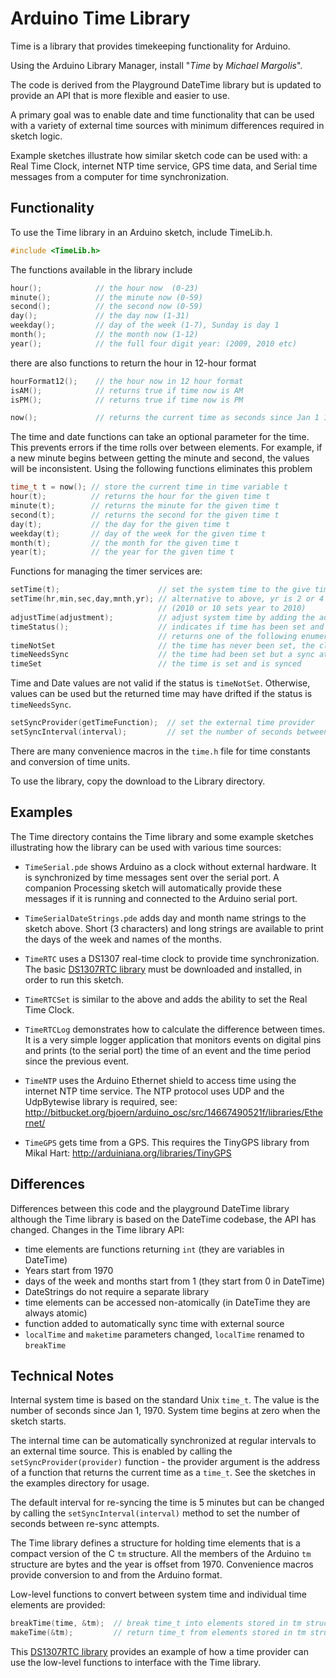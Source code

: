 # Arduino Time Library

Time is a library that provides timekeeping functionality for Arduino.

Using the Arduino Library Manager, install "*Time* by *Michael Margolis*".

The code is derived from the Playground DateTime library but is updated
to provide an API that is more flexible and easier to use.

A primary goal was to enable date and time functionality that can be used with
a variety of external time sources with minimum differences required in sketch logic.

Example sketches illustrate how similar sketch code can be used with: a Real Time Clock,
internet NTP time service, GPS time data, and Serial time messages from a computer
for time synchronization.

## Functionality

To use the Time library in an Arduino sketch, include TimeLib.h.

```c
#include <TimeLib.h>
```

The functions available in the library include

```c
hour();            // the hour now  (0-23)
minute();          // the minute now (0-59)
second();          // the second now (0-59)
day();             // the day now (1-31)
weekday();         // day of the week (1-7), Sunday is day 1
month();           // the month now (1-12)
year();            // the full four digit year: (2009, 2010 etc)
```

there are also functions to return the hour in 12-hour format

```c
hourFormat12();    // the hour now in 12 hour format
isAM();            // returns true if time now is AM
isPM();            // returns true if time now is PM

now();             // returns the current time as seconds since Jan 1 1970
```

The time and date functions can take an optional parameter for the time. This prevents
errors if the time rolls over between elements. For example, if a new minute begins
between getting the minute and second, the values will be inconsistent. Using the
following functions eliminates this problem

```c
time_t t = now(); // store the current time in time variable t
hour(t);          // returns the hour for the given time t
minute(t);        // returns the minute for the given time t
second(t);        // returns the second for the given time t
day(t);           // the day for the given time t
weekday(t);       // day of the week for the given time t
month(t);         // the month for the given time t
year(t);          // the year for the given time t
```

Functions for managing the timer services are:

```c
setTime(t);                      // set the system time to the give time t
setTime(hr,min,sec,day,mnth,yr); // alternative to above, yr is 2 or 4 digit yr
                                 // (2010 or 10 sets year to 2010)
adjustTime(adjustment);          // adjust system time by adding the adjustment value
timeStatus();                    // indicates if time has been set and recently synchronized
                                 // returns one of the following enumerations:
timeNotSet                       // the time has never been set, the clock started on Jan 1, 1970
timeNeedsSync                    // the time had been set but a sync attempt did not succeed
timeSet                          // the time is set and is synced
```

Time and Date values are not valid if the status is `timeNotSet`. Otherwise, values can be used but
the returned time may have drifted if the status is `timeNeedsSync`. 	

```c
setSyncProvider(getTimeFunction);  // set the external time provider
setSyncInterval(interval);         // set the number of seconds between re-sync
```

There are many convenience macros in the `time.h` file for time constants and conversion
of time units.

To use the library, copy the download to the Library directory.

## Examples

The Time directory contains the Time library and some example sketches
illustrating how the library can be used with various time sources:

- `TimeSerial.pde` shows Arduino as a clock without external hardware.
  It is synchronized by time messages sent over the serial port.
  A companion Processing sketch will automatically provide these messages
  if it is running and connected to the Arduino serial port.

- `TimeSerialDateStrings.pde` adds day and month name strings to the sketch above.
  Short (3 characters) and long strings are available to print the days of
  the week and names of the months.

- `TimeRTC` uses a DS1307 real-time clock to provide time synchronization.
  The basic [DS1307RTC library][1] must be downloaded and installed,
  in order to run this sketch.

- `TimeRTCSet` is similar to the above and adds the ability to set the Real Time Clock.

- `TimeRTCLog` demonstrates how to calculate the difference between times.
  It is a very simple logger application that monitors events on digital pins
  and prints (to the serial port) the time of an event and the time period since
  the previous event.

- `TimeNTP` uses the Arduino Ethernet shield to access time using the internet NTP time service.
  The NTP protocol uses UDP and the UdpBytewise library is required, see:
  <http://bitbucket.org/bjoern/arduino_osc/src/14667490521f/libraries/Ethernet/>

- `TimeGPS` gets time from a GPS.
  This requires the TinyGPS library from Mikal Hart:
  <http://arduiniana.org/libraries/TinyGPS>

## Differences

Differences between this code and the playground DateTime library
although the Time library is based on the DateTime codebase, the API has changed.
Changes in the Time library API:

- time elements are functions returning `int` (they are variables in DateTime)
- Years start from 1970
- days of the week and months start from 1 (they start from 0 in DateTime)
- DateStrings do not require a separate library
- time elements can be accessed non-atomically (in DateTime they are always atomic)
- function added to automatically sync time with external source
- `localTime` and `maketime` parameters changed, `localTime` renamed to `breakTime`

## Technical Notes

Internal system time is based on the standard Unix `time_t`.
The value is the number of seconds since Jan 1, 1970.
System time begins at zero when the sketch starts.

The internal time can be automatically synchronized at regular intervals to an external time source.
This is enabled by calling the `setSyncProvider(provider)` function - the provider argument is
the address of a function that returns the current time as a `time_t`.
See the sketches in the examples directory for usage.

The default interval for re-syncing the time is 5 minutes but can be changed by calling the
`setSyncInterval(interval)` method to set the number of seconds between re-sync attempts.

The Time library defines a structure for holding time elements that is a compact version of the C `tm` structure.
All the members of the Arduino `tm` structure are bytes and the year is offset from 1970.
Convenience macros provide conversion to and from the Arduino format.

Low-level functions to convert between system time and individual time elements are provided:

```c
breakTime(time, &tm);  // break time_t into elements stored in tm struct
makeTime(&tm);         // return time_t from elements stored in tm struct
```

This [DS1307RTC library][1] provides an example of how a time provider
can use the low-level functions to interface with the Time library.

[1]:<>

